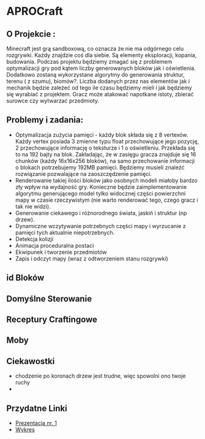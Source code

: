 # APROCraft

## O Projekcie : 
Minecraft jest grą sandboxową, co oznacza że nie ma odgórnego celu rozgrywki. Każdy znajdzie coś dla siebie. Są elementy eksploracji, kopania, budowania.
Podczas projektu będziemy zmagać się z problemem optymalizacji gry pod kątem liczby generowanych bloków jak i oświetlenia. Dodatkowo zostaną wykorzystane algorytmy do generowania struktur, terenu ( z szumu), biomów?.
Liczba dodanych przez nas elementów jak i mechanik będzie zależeć od tego ile czasu będziemy mieli i jak będziemy się wyrabiać z projektem.
Gracz może atakować napotkane istoty, zbierać surowce czy wytwarzać przedmioty.

## Problemy i zadania:
* Optymalizacja zużycia pamięci - każdy blok składa się z 8 vertexów. Każdy vertex posiada 3 zmienne typu float przechowujące jego pozycję, 2 przechowujące informację o teksturze i 1 o oświetleniu. Przekłada się to na 192 bajty na blok. Zakładając, że w zasięgu gracza znajduje się 16 chunków (każdy 16x16x256 bloków), na samo przechowanie informacji o blokach potrzebujemy 192MB pamięci. Będziemy musieli znaleźć rozwiązanie pozwalające na zaoszczędzenie pamięci.
* Renderowanie takiej ilości bloków jako osobnych modeli miałoby bardzo zły wpływ na wydajność gry. Konieczne będzie zaimplementowanie algorytmu generującego model tylko widocznej części powierzchni mapy w czasie rzeczywistym (nie warto renderować tego, czego gracz i tak nie widzi).
* Generowanie ciekawego i różnorodnego świata, jaskiń i struktur (np drzew).
* Dynamiczne wczytywanie potrzebnych części mapy i wyrzucanie z pamięci tych aktualnie niepotrzebnych.
* Detekcja kolizji
* Animacja proceduralna postaci
* Ekwipunek i tworzenie przedmiotów
* Zapis i odczyt mapy (wraz z odtworzeniem stanu rozgrywki)

## id Bloków

## Domyślne Sterowanie

## Receptury Craftingowe

## Moby

##  Ciekawostki 
* chodzenie po koronach drzew jest trudne, więc spowolni ono twoje ruchy
* 

## Przydatne Linki 
* [Prezentacja nr. 1]( https://docs.google.com/presentation/d/1kTFLFQmNeN7e-ZAb40vJj1gkO3F74Sd9fUSSIczJ3Ug/edit?usp=sharing) 
* [Wykres](https://docs.google.com/spreadsheets/d/1eKGbm1aENL7FdOXJLVnKCpnl9LFGtqn9tIk3BIec5yo/edit?usp=sharing)
